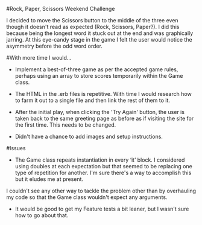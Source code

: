 #Rock, Paper, Scissors Weekend Challenge


I decided to move the Scissors button to the middle of the three even though it doesn't read as expected (Rock, Scissors, Paper?). I did this because being the longest word it stuck out at the end and was graphically jarring. At this eye-candy stage in the game I felt the user would notice the asymmetry before the odd word order.


#With more time I would...

 - Implement a best-of-three game as per the accepted game rules, perhaps using an array to store scores temporarily within the Game class.

 - The HTML in the .erb files is repetitive. With time I would research how to farm it out to a single file and then link the rest of them to it.

- After the initial play, when clicking the 'Try Again' button, the user is taken back to the same greeting page as before as if visiting the site for the first time. This needs to be changed.

- Didn't have a chance to add images and setup instructions.


#Issues

- The Game class repeats instantiation in every ‘it’ block. I considered using doubles at each expectation but that seemed to be replacing one type of repetition for another. I'm sure there's a way to accomplish this but it eludes me at present.

I couldn't see any other way to tackle the problem other than by overhauling my code so that the Game class wouldn't expect any arguments.

- It would be good to get my Feature tests a bit leaner, but I wasn't sure how to go about that.

